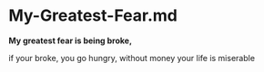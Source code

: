 # My-Greatest-Fear.md

**My greatest fear is being broke,**

if your broke, you go hungry, without money your life is miserable
